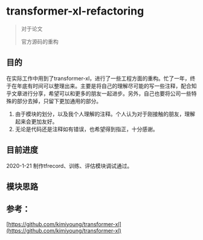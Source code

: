 # transformer-xl-refactoring
> 对于论文
>
> [Transformer-XL: Attentive Language Models Beyond a Fixed-Length Context]: http://arxiv.org/abs/1901.02860
>
> 官方源码的重构

## 目的

在实际工作中用到了transformer-xl，进行了一些工程方面的重构。忙了一年，终于在年底有时间可以整理出来。主要是将自己的理解尽可能的写一些注释，配合知乎文章进行分享，希望可以和更多的朋友一起进步。另外，自己也要将公司一些特殊的部分去掉，只留下更加通用的部分。

1. 由于模块的划分，以及我个人理解的注释。个人认为对于刚接触的朋友，理解起来会更加友好。
2. 无论是代码还是注释如有错误，也希望得到指正，十分感谢。

## 目前进度

2020-1-21 制作tfrecord、训练、评估模块调试通过。

## 模块思路



## 参考：

[https://github.com/kimiyoung/transformer-xl](https://github.com/kimiyoung/transformer-xl)
